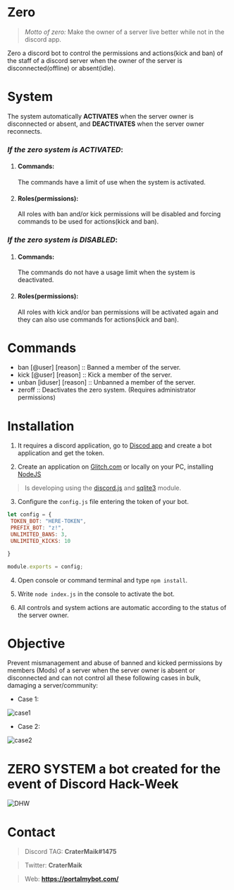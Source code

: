 # Zero
> _Motto of zero:_ Make the owner of a server live better while not in the discord app.

Zero a discord bot to control the permissions and actions(kick and ban) of the staff of a discord server when the owner of the server is disconnected(offline) or absent(idle).

# System

The system automatically **ACTIVATES** when the server owner is disconnected
or absent, and **DEACTIVATES** when the server owner reconnects.

### _If the zero system is **ACTIVATED**_:
 1. #### Commands: 
    The commands have a limit of use when the system is activated.

 2. #### Roles(permissions):
    All roles with ban and/or kick permissions will be disabled and forcing 
    commands to be used for actions(kick and ban).

### _If the zero system is **DISABLED**_:
 1. #### Commands: 
    The commands do not have a usage limit when the system is deactivated.

 2. #### Roles(permissions):
    All roles with kick and/or ban permissions will be activated again 
    and they can also use commands for actions(kick and ban).


# Commands
- ban [@user] [reason]     :: Banned a member of the server.
- kick [@user] [reason]     :: Kick a member of the server.
- unban [iduser] [reason]   :: Unbanned a member of the server.
- zeroff  :: Deactivates the zero system. (Requires administrator permissions)

# Installation
1. It requires a discord application, go to [Discod app](https://discordapp.com/developers/applications/) and create a bot application and get the token.

2. Create an application on [Glitch.com](https://glitch.com/) or locally on your PC, installing [NodeJS](https://nodejs.org/en/)

> Is developing using the [discord.js](https://discord.js.org/#/docs/main/stable/general/welcome) and [sqlite3](https://www.npmjs.com/package/sqlite3) module.

3. Configure the `config.js` file
entering the token of your bot.
 ```js
 let config = {
  TOKEN_BOT: "HERE-TOKEN",
  PREFIX_BOT: "z!", 
  UNLIMITED_BANS: 3,
  UNLIMITED_KICKS: 10

 }

 module.exports = config;
 ```
4. Open console or command terminal and type `npm install`.

5. Write `node index.js` in the console to activate the bot.

6. All controls and system actions are automatic according to the status of the server owner.

# Objective
Prevent mismanagement and abuse of banned and kicked permissions by members (Mods) of a server when the server owner is absent or disconnected and can not control all these following cases in bulk, damaging a server/community:

- Case 1:

![case1](https://i.imgur.com/tqSmzOa.png)

- Case 2:

![case2](https://i.imgur.com/d9C7S3Q.png)


# ZERO SYSTEM a bot created for the event of Discord Hack-Week
![DHW](https://i.imgur.com/mjFi6Br.png)

# Contact

> Discord TAG: **CraterMaik#1475**

> Twitter: **CraterMaik**

> Web: **https://portalmybot.com/**